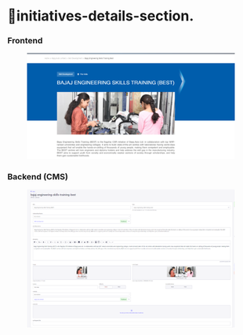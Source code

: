 # 📎initiatives-details-section.

### **Frontend**

<figure><img src="../../.gitbook/assetsBajajAuto/initiative-detail-section.png" alt=""><figcaption></figcaption></figure>

### Backend (CMS)

<figure><img src="../../.gitbook/assetsBajajAuto/initiative-detail-section-cms.png" alt=""><figcaption></figcaption></figure>
